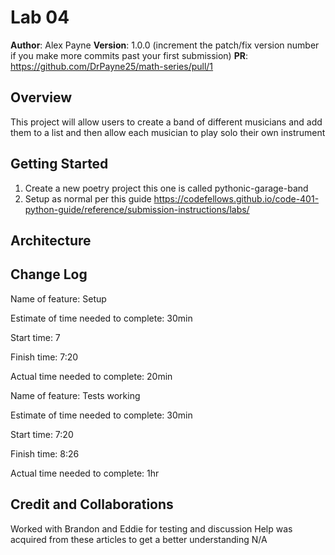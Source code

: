 # Lab 04

**Author**: Alex Payne
**Version**: 1.0.0 (increment the patch/fix version number if you make more commits past your first submission)
**PR**: https://github.com/DrPayne25/math-series/pull/1

## Overview
 This project will allow users to create a band of different musicians and add them to a list and then allow each musician to play solo their own instrument 

## Getting Started
1. Create a new poetry project this one is called pythonic-garage-band
2. Setup as normal per this guide https://codefellows.github.io/code-401-python-guide/reference/submission-instructions/labs/

## Architecture

## Change Log
Name of feature: Setup

Estimate of time needed to complete: 30min

Start time: 7

Finish time: 7:20

Actual time needed to complete: 20min

Name of feature: Tests working 

Estimate of time needed to complete: 30min

Start time: 7:20

Finish time: 8:26

Actual time needed to complete: 1hr

## Credit and Collaborations
Worked with Brandon and Eddie for testing and discussion
Help was acquired from these articles to get a better understanding N/A
